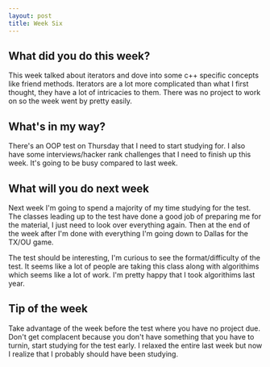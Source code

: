 ```yaml
---
layout: post
title: Week Six
---
```


## What did you do this week? ##
This week talked about iterators and dove into some c++ specific concepts like friend methods. Iterators are a lot more complicated than what I first thought, they have a lot of intricacies to them. There was no project to work on so the week went by pretty easily.


## What's in my way? ##
There's an OOP test on Thursday that I need to start studying for. I also have some interviews/hacker rank challenges that I need to finish up this week. It's going to be busy compared to last week.

## What will you do next week ##
Next week I'm going to spend a majority of my time studying for the test. The classes leading up to the test have done a good job of preparing me for the material, I just need to look over everything again. Then at the end of the week after I'm done with everything I'm going down to Dallas for the TX/OU game.

The test should be interesting, I'm curious to see the format/difficulty of the test. It seems like a lot of people are taking this class along with algorithims which seems like a lot of work. I'm pretty happy that I took algorithims last year. 

## Tip of the week ##
Take advantage of the week before the test where you have no project due. Don't get complacent because you don't have something that you have to turnin, start studying for the test early. I relaxed the entire last week but now I realize that I probably should have been studying. 




